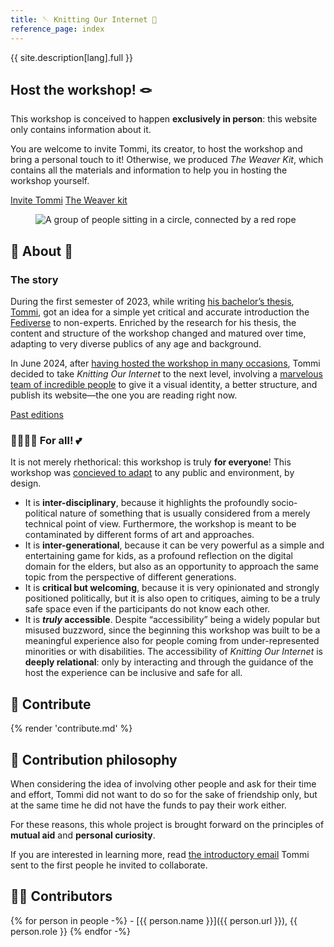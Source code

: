 ```yaml
---
title: 🪡 Knitting Our Internet 🧶
reference_page: index
---
```


{{ site.description[lang].full }}

<article class='yellow box'>
	<h2 id='host' class='center'>Host the workshop! 🪢</h2>
	<p>This workshop is conceived to happen <strong>exclusively in person</strong>: this website only contains information about it.</p>
	<p>You are welcome to invite Tommi, its creator, to host the workshop and bring a personal touch to it! Otherwise, we produced <cite>The Weaver Kit</cite>, which contains all the materials and information to help you in hosting the workshop yourself.</p>
	<div class='flex'>
		<a class='red button' href='/invite/'>Invite Tommi</a>
		<a class='blue button' href='/knit/'>The Weaver kit</a>
	</div>
</article>

<figure>
	<img src='{{ site.image }}' alt='A group of people sitting in a circle, connected by a red rope'>
</figure>

## 🧐 About 👀

### The story

During the first semester of 2023, while writing [his bachelor’s thesis](https://tommi.space/csss/ '“Computer Sciences Are Social Sciences”, Tommaso Marmo’s bachelor’s thesis'), [Tommi](https://tommi.space/ 'The virtual representation of Tommi’s mind'), got an idea for a simple yet critical and accurate introduction the [Fediverse](https://en.wikipedia.org/wiki/Fediverse 'Fediverse on Wikipedia') to non-experts. Enriched by the research for his thesis, the content and structure of the workshop changed and matured over time, adapting to very diverse publics of any age and background.

In June 2024, after [having hosted the workshop in many occasions](/events/ 'past and future occasions when this workshop will be hosted'), Tommi decided to take <cite>Knitting Our Internet</cite> to the next level, involving a [marvelous team of incredible people](#the-team) to give it a visual identity, a better structure, and publish its website—the one you are reading right now.

<div class='flex'>
	<a class='yellow button' href='/events/' title='All the occasions when the workshop was hosted'>Past editions</a>
</div>

### 🫱🏼‍🫲🏾 For all! 💕

It is not merely rhethorical: this workshop is truly **for everyone**! This workshop was [concieved to adapt](/knit/#modularity) to any public and environment, by design.

- It is **inter-disciplinary**, because it highlights the profoundly socio-political nature of something that is usually considered from a merely technical point of view. Furthermore, the workshop is meant to be contaminated by different forms of art and approaches.
- It is **inter-generational**, because it can be very powerful as a simple and entertaining game for kids, as a profound reflection on the digital domain for the elders, but also as an opportunity to approach the same topic from the perspective of different generations.
- It is **critical but welcoming**, because it is very opinionated and strongly positioned politically, but it is also open to critiques, aiming to be a truly safe space even if the participants do not know each other.
- It is ***truly* accessible**. Despite “accessibility” being a widely popular but misused buzzword, since the beginning this workshop was built to be a meaningful experience also for people coming from under-represented minorities or with disabilities. The accessibility of <cite>Knitting Our Internet</cite> is <strong>deeply relational</strong>: only by interacting and through the guidance of the host the experience can be inclusive and safe for all.



## 💝 Contribute

{% render 'contribute.md' %}

## 🤗 Contribution philosophy

When considering the idea of involving other people and ask for their time and effort, Tommi did not want to do so for the sake of friendship only, but at the same time he did not have the funds to pay their work either.

For these reasons, this whole project is brought forward on the principles of **mutual aid** and **personal curiosity**.

If you are interested in learning more, read [the introductory email](first-email.md) Tommi sent to the first people he invited to collaborate.

## 🙋🏼 Contributors

{% for person in people -%}
	- [{{ person.name }}]({{ person.url }}), {{ person.role }}
{% endfor -%}
